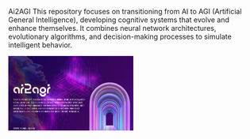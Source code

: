 
Ai2AGI
This repository focuses on transitioning from AI to 
AGI (Artificial General Intelligence), 
developing cognitive systems that 
evolve and enhance themselves. 
It combines neural network architectures, 
evolutionary algorithms, 
and decision-making processes to simulate intelligent behavior.

<img src="https://github.com/aioneumco/Ai2AGI/blob/main/ai2agi/img/AI2AGI.png" width="50%" />
